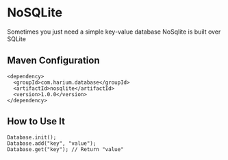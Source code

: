 # NoSQLite
Sometimes you just need a simple key-value database
NoSqlite is built over SQLite

## Maven Configuration
```
<dependency>
  <groupId>com.harium.database</groupId>
  <artifactId>nosqlite</artifactId>
  <version>1.0.0</version>
</dependency>
```

## How to Use It
```
Database.init();
Database.add("key", "value");
Database.get("key"); // Return "value"
```
